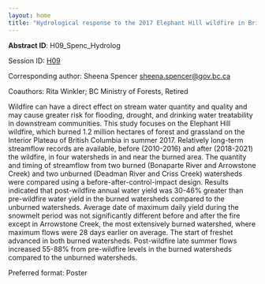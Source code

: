 ```yaml
---
layout: home
title: "Hydrological response to the 2017 Elephant Hill wildfire in British Columbia"
---
```



**Abstract ID**: H09_Spenc_Hydrolog

Session ID: [H09](.)

Corresponding author: Sheena Spencer <a href="mailto:sheena.spencer@gov.bc.ca">sheena.spencer@gov.bc.ca</a>

Coauthors: Rita Winkler; BC Ministry of Forests, Retired 

Wildfire can have a direct effect on stream water quantity and quality and may cause greater risk for flooding, drought, and drinking water treatability in downstream communities. This study focuses on the Elephant Hill wildfire, which burned 1.2 million hectares of forest and grassland on the Interior Plateau of British Columbia in summer 2017. Relatively long-term streamflow records are available, before (2010-2016) and after (2018-2021) the wildfire, in four watersheds in and near the burned area. The quantity and timing of streamflow from two burned (Bonaparte River and Arrowstone Creek) and two unburned (Deadman River and Criss Creek) watersheds were compared using a before-after-control-impact design. Results indicated that post-wildfire annual water yield was 30-46% greater than pre-wildfire water yield in the burned watersheds compared to the unburned watersheds. Average date of maximum daily yield during the snowmelt period was not significantly different before and after the fire except in Arrowstone Creek, the most extensively burned watershed, where maximum flows were 28 days earlier on average. The start of freshet advanced in both burned watersheds. Post-wildfire late summer flows increased 55-88% from pre-wildfire levels in the burned watersheds compared to the unburned watersheds.

Preferred format: Poster
